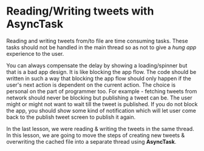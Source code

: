 # Reading/Writing tweets with AsyncTask

Reading and writing tweets from/to file are time consuming tasks. These tasks should not be handled in the main thread so as not to give a *hung app* experience to the user.

You can always compensate the delay by showing a loading/spinner but that is a bad app design. It is like blocking the app flow. The code should be written in such a way that blocking the app flow should only happen if the user's next action is dependent on the current action. The choice is personal on the part of programmer too. For example - fetching tweets from network should never be blocking but publishing a tweet can be. The user might or might not want to wait till the tweet is published. If you do not block the app, you should show some kind of notification which will let user come back to the publish tweet screen to publish it again. 

In the last lesson, we were reading & writing the tweets in the same thread. In this lesson, we are going to move the steps of creating new tweets & overwriting the cached file into a separate thread using **AsyncTask**.

